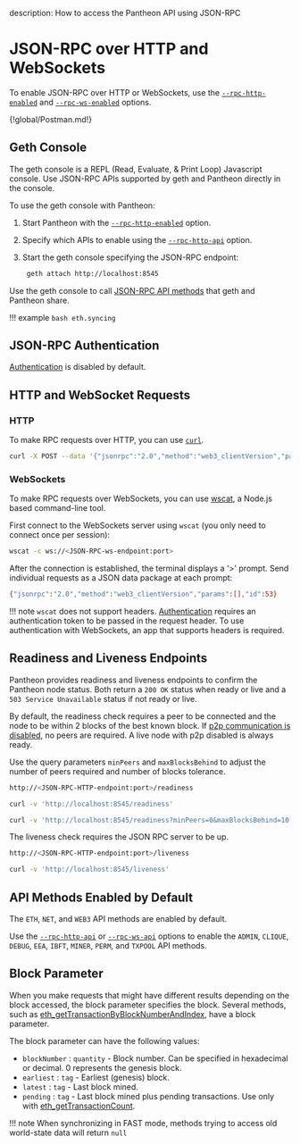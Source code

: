 description: How to access the Pantheon API using JSON-RPC
<!--- END of page meta data -->

# JSON-RPC over HTTP and WebSockets

To enable JSON-RPC over HTTP or WebSockets, use the [`--rpc-http-enabled`](../../../Reference/Pantheon-CLI/Pantheon-CLI-Syntax.md#rpc-http-enabled) 
and [`--rpc-ws-enabled`](../../../Reference/Pantheon-CLI/Pantheon-CLI-Syntax.md#rpc-ws-enabled) options.

{!global/Postman.md!}

## Geth Console 

The geth console is a REPL (Read, Evaluate, & Print Loop) Javascript console. Use JSON-RPC APIs supported by geth and 
Pantheon directly in the console.  

To use the geth console with Pantheon: 

1. Start Pantheon with the [`--rpc-http-enabled`](../../../Reference/Pantheon-CLI/Pantheon-CLI-Syntax.md#rpc-http-enabled) option. 

1. Specify which APIs to enable using the [`--rpc-http-api`](../../../Reference/Pantheon-CLI/Pantheon-CLI-Syntax.md#rpc-http-api) option. 

1. Start the geth console specifying the JSON-RPC endpoint: 
   ```bash
    geth attach http://localhost:8545
   ``` 
   
Use the geth console to call [JSON-RPC API methods](../../../Reference/Pantheon-API-Methods.md) that geth and Pantheon share. 

!!! example 
    ```bash
    eth.syncing
    ```
    
## JSON-RPC Authentication 

[Authentication](Authentication.md) is disabled by default. 

## HTTP and WebSocket Requests

### HTTP

To make RPC requests over HTTP, you can use [`curl`](https://curl.haxx.se/download.html).

```bash
curl -X POST --data '{"jsonrpc":"2.0","method":"web3_clientVersion","params":[],"id":53}' <JSON-RPC-http-endpoint:port>
```

### WebSockets

To make RPC requests over WebSockets, you can use [wscat](https://github.com/websockets/wscat), a Node.js based command-line tool.

First connect to the WebSockets server using `wscat` (you only need to connect once per session):

```bash
wscat -c ws://<JSON-RPC-ws-endpoint:port>
```

After the connection is established, the terminal displays a '>' prompt.
Send individual requests as a JSON data package at each prompt:

```bash
{"jsonrpc":"2.0","method":"web3_clientVersion","params":[],"id":53}
```

!!! note 
    `wscat` does not support headers. [Authentication](Authentication.md) requires an authentication token to be passed in the 
    request header. To use authentication with WebSockets, an app that supports headers is required. 

## Readiness and Liveness Endpoints 

Pantheon provides readiness and liveness endpoints to confirm the Pantheon node status. Both return a
`200 OK` status when ready or live and a `503 Service Unavailable` status if not ready or live. 
 
By default, the readiness check requires a peer to be connected and the node to be within 2 blocks of the best
known block. If [p2p communication is disabled](../../../Reference/Pantheon-CLI/Pantheon-CLI-Syntax.md#p2p-enabled), 
no peers are required. A live node with p2p disabled is always ready. 

Use the query parameters `minPeers` and `maxBlocksBehind` to adjust the number of peers required and number of blocks tolerance.

```bash tab="Readiness Endpoint"
http://<JSON-RPC-HTTP-endpoint:port>/readiness
```
    
```bash tab="curl Request Example"
curl -v 'http://localhost:8545/readiness'
```

```bash tab="Query Parameters Example"
curl -v 'http://localhost:8545/readiness?minPeers=0&maxBlocksBehind=10'
```

The liveness check requires the JSON RPC server to be up. 

```bash tab="Liveness Endpoint"
http://<JSON-RPC-HTTP-endpoint:port>/liveness
```
    
```bash tab="curl Request Example"
curl -v 'http://localhost:8545/liveness'
```

## API Methods Enabled by Default

The `ETH`, `NET`, and `WEB3` API methods are enabled by default. 

Use the [`--rpc-http-api`](../../../Reference/Pantheon-CLI/Pantheon-CLI-Syntax.md#rpc-http-api) or [`--rpc-ws-api`](../../../Reference/Pantheon-CLI/Pantheon-CLI-Syntax.md#rpc-ws-api) 
options to enable the `ADMIN`, `CLIQUE`, `DEBUG`, `EEA`, `IBFT`, `MINER`, `PERM`, and `TXPOOL` API methods.

## Block Parameter

When you make requests that might have different results depending on the block accessed, 
the block parameter specifies the block. 
Several methods, such as [eth_getTransactionByBlockNumberAndIndex](../../../Reference/Pantheon-API-Methods.md#eth_gettransactionbyblocknumberandindex), have a block parameter.

The block parameter can have the following values:

* `blockNumber` : `quantity` - Block number. Can be specified in hexadecimal or decimal. 0 represents the genesis block.
* `earliest` : `tag` - Earliest (genesis) block. 
* `latest` : `tag` - Last block mined.
* `pending` : `tag` - Last block mined plus pending transactions. Use only with [eth_getTransactionCount](../../../Reference/Pantheon-API-Methods.md#eth_gettransactioncount).  

!!! note
    When synchronizing in FAST mode, methods trying to access old world-state data will return `null`